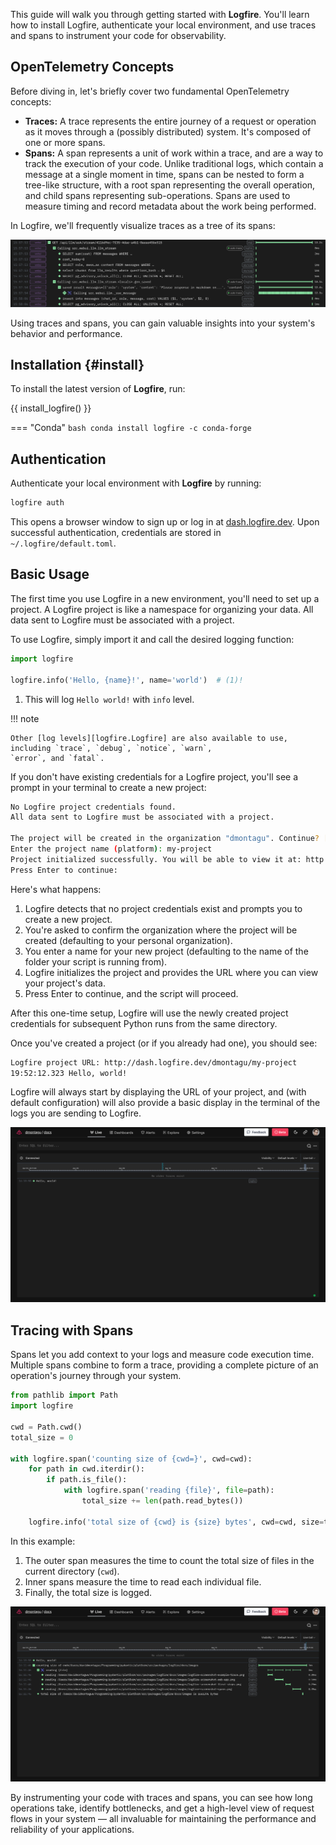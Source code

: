 This guide will walk you through getting started with **Logfire**.
You'll learn how to install Logfire, authenticate your local environment,
and use traces and spans to instrument your code for observability.

## OpenTelemetry Concepts

Before diving in, let's briefly cover two fundamental OpenTelemetry concepts:

- **Traces:** A trace represents the entire journey of a request or operation as it moves through a
  (possibly distributed) system. It's composed of one or more spans.
- **Spans:** A span represents a unit of work within a trace, and are a way to track the execution of your code.
  Unlike traditional logs, which contain a message at a single moment in time, spans can be nested to form a tree-like
  structure, with a root span representing the overall operation, and child spans representing sub-operations.
  Spans are used to measure timing and record metadata about the work being performed.

In Logfire, we'll frequently visualize traces as a tree of its spans:

![Example trace screenshot](../../images/logfire-screenshot-first-steps-example-trace.png)

Using traces and spans, you can gain valuable insights into your system's behavior and performance.

## Installation {#install}

To install the latest version of **Logfire**, run:

{{ install_logfire() }}

=== "Conda"
    ```bash
    conda install logfire -c conda-forge
    ```

## Authentication

Authenticate your local environment with **Logfire** by running:

```bash
logfire auth
```

This opens a browser window to sign up or log in at [dash.logfire.dev](https://dash.logfire.dev).
Upon successful authentication, credentials are stored in `~/.logfire/default.toml`.

## Basic Usage

The first time you use Logfire in a new environment, you'll need to set up a project. A Logfire project is like a
namespace for organizing your data. All data sent to Logfire must be associated with a project.

To use Logfire, simply import it and call the desired logging function:

```py
import logfire

logfire.info('Hello, {name}!', name='world')  # (1)!
```

1. This will log `Hello world!` with `info` level.

!!! note

    Other [log levels][logfire.Logfire] are also available to use, including `trace`, `debug`, `notice`, `warn`,
    `error`, and `fatal`.

If you don't have existing credentials for a Logfire project, you'll see a prompt in your terminal to create a new
project:

```bash
No Logfire project credentials found.
All data sent to Logfire must be associated with a project.

The project will be created in the organization "dmontagu". Continue? [y/n] (y):
Enter the project name (platform): my-project
Project initialized successfully. You will be able to view it at: http://dash.logfire.dev/dmontagu/my-project
Press Enter to continue:
```

Here's what happens:

1. Logfire detects that no project credentials exist and prompts you to create a new project.
2. You're asked to confirm the organization where the project will be created (defaulting to your personal
   organization).
3. You enter a name for your new project (defaulting to the name of the folder your script is running from).
4. Logfire initializes the project and provides the URL where you can view your project's data.
5. Press Enter to continue, and the script will proceed.

After this one-time setup, Logfire will use the newly created project credentials for subsequent Python runs from the
same directory.

Once you've created a project (or if you already had one), you should see:

```bash
Logfire project URL: http://dash.logfire.dev/dmontagu/my-project
19:52:12.323 Hello, world!
```

Logfire will always start by displaying the URL of your project, and (with default configuration) will also provide a
basic display in the terminal of the logs you are sending to Logfire.

![Hello world screenshot](../../images/logfire-screenshot-first-steps-hello-world.png)

## Tracing with Spans

Spans let you add context to your logs and measure code execution time. Multiple spans combine to form a trace,
providing a complete picture of an operation's journey through your system.

```py
from pathlib import Path
import logfire

cwd = Path.cwd()
total_size = 0

with logfire.span('counting size of {cwd=}', cwd=cwd):
    for path in cwd.iterdir():
        if path.is_file():
            with logfire.span('reading {file}', file=path):
                total_size += len(path.read_bytes())

    logfire.info('total size of {cwd} is {size} bytes', cwd=cwd, size=total_size)
```

In this example:

1. The outer span measures the time to count the total size of files in the current directory (`cwd`).
2. Inner spans measure the time to read each individual file.
3. Finally, the total size is logged.

![Counting size of loaded files screenshot](../../images/logfire-screenshot-first-steps-load-files.png)

By instrumenting your code with traces and spans, you can see how long operations take, identify bottlenecks,
and get a high-level view of request flows in your system — all invaluable for maintaining the performance and
reliability of your applications.

[conda]: https://conda.io/projects/conda/en/latest/user-guide/install/index.html
